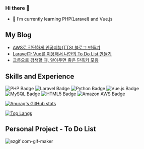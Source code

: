 ### Hi there 👋

- 🌱 I’m currently learning PHP(Laravel) and Vue.js

## My Blog

- <a href="https://bill1224.tistory.com/296">AWS로 간단하게 인공지능(TTS) 블로그 만들기</a>
- <a href="https://bill1224.tistory.com/312">Laravel과 Vue를 이용해서 나만의 To Do List 만들기</a>
- <a href="https://bill1224.tistory.com/267">크롬으로 검색할 때, 알아두면 좋은 단축키 모음</a>
  
  
<!-- ## Skills and Experience
<img src="https://github.com/jongin1004/jongin1004/blob/main/media/Vue.png" width="32" />
<img src="https://github.com/jongin1004/jongin1004/blob/main/media/PHP.png" width="32" />
<img src="https://github.com/jongin1004/jongin1004/blob/main/media/Laravel.png" width="32" />
<img src="https://github.com/jongin1004/jongin1004/blob/main/media/AWS.png" width="32" />
<img src="https://github.com/jongin1004/jongin1004/blob/main/media/Python.png" width="32" /> -->
## Skills and Experience

![PHP Badge](http://img.shields.io/badge/PHP-777BB4.svg?&style=for-the-badge&logo=PHP&logoColor=white)
![Laravel Badge](http://img.shields.io/badge/Laravel-FF2D20.svg?&style=for-the-badge&logo=Laravel&logoColor=white)
![Python Badge](http://img.shields.io/badge/Python-3776AB.svg?&style=for-the-badge&logo=Python&logoColor=white)
![Vue.js Badge](http://img.shields.io/badge/Vue.js-4FC08D.svg?&style=for-the-badge&logo=Vue.js&logoColor=white)
![MySQL Badge](http://img.shields.io/badge/MySQL-4479A1.svg?&style=for-the-badge&logo=MySQL&logoColor=white)
![HTML5 Badge](http://img.shields.io/badge/HTML5-E34F26.svg?&style=for-the-badge&logo=HTML5&logoColor=white)
![Amazon AWS Badge](http://img.shields.io/badge/AWS-232F3E.svg?&style=for-the-badge&logo=AWS&logoColor=white)


[![Anurag's GitHub stats](https://github-readme-stats.vercel.app/api?username=jongin1004&show_icons=true&theme=tokyonight&include_all_commits=true&count_private=true)](https://github.com/anuraghazra/github-readme-stats)

[![Top Langs](https://github-readme-stats.vercel.app/api/top-langs/?username=jongin1004&layout=compact&theme=tokyonight)](https://github.com/anuraghazra/github-readme-stats)



## Personal Project - To Do List 
![ezgif com-gif-maker](https://user-images.githubusercontent.com/65009016/131626790-f08ab2c7-1124-471e-8f73-555417896646.gif)


